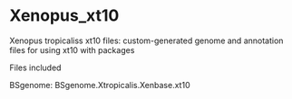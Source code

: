 # Xenopus_xt10
Xenopus tropicaliss xt10 files: custom-generated genome and annotation files for using xt10 with packages

Files included

BSgenome: BSgenome.Xtropicalis.Xenbase.xt10
